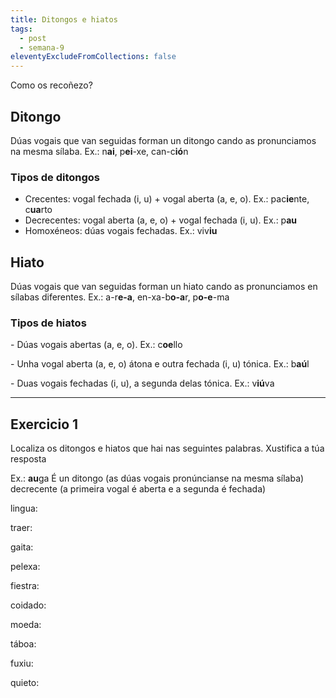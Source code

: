 ```yaml
---
title: Ditongos e hiatos
tags:
  - post
  - semana-9
eleventyExcludeFromCollections: false
---
```

Como os recoñezo?

## Ditongo

Dúas vogais que van seguidas forman un ditongo cando as pronunciamos na mesma sílaba. Ex.: n**ai**, p**ei**-xe, can-c**ió**n

### Tipos de ditongos

* Crecentes: vogal fechada (i, u) + vogal aberta (a, e, o). Ex.: pac**ie**nte, c**ua**rto
* Decrecentes: vogal aberta (a, e, o) + vogal fechada (i, u). Ex.: p**au**
* Homoxéneos: dúas vogais fechadas. Ex.: viv**iu**

## Hiato

Dúas vogais que van seguidas forman un hiato cando as pronunciamos en sílabas diferentes. Ex.: a-r**e-a**, en-xa-b**o-a**r, p**o-e**-ma

### Tipos de hiatos

\- Dúas vogais abertas (a, e, o). Ex.: c**oe**llo

\- Unha vogal aberta (a, e, o) átona e outra fechada (i, u) tónica. Ex.: b**aú**l

\- Duas vogais fechadas (i, u), a segunda delas tónica. Ex.: v**iú**va

- - -

## Exercicio 1

Localiza os ditongos e hiatos que hai nas seguintes palabras. Xustifica a túa resposta

Ex.: **au**ga É un ditongo (as dúas vogais pronúncianse na mesma sílaba) decrecente (a primeira vogal é aberta e a segunda é fechada)

lingua:

traer: 

gaita: 

pelexa:

fiestra:

coidado:

moeda: 

táboa: 

fuxiu:

quieto:
